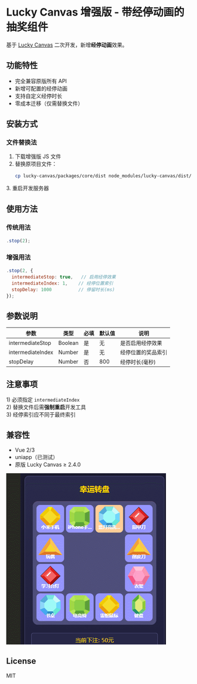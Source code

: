 # Lucky Canvas 增强版 - 带经停动画的抽奖组件

基于 [Lucky Canvas](https://github.com/buuing/lucky-canvas) 二次开发，新增**经停动画**效果。

## 功能特性
- 完全兼容原版所有 API
- 新增可配置的经停动画
- 支持自定义经停时长
- 零成本迁移（仅需替换文件）

## 安装方式

### 文件替换法
1. 下载增强版 JS 文件
2. 替换原项目文件：
   ```bash
   cp lucky-canvas/packages/core/dist node_modules/lucky-canvas/dist/
   ```
3\. 重启开发服务器

## 使用方法

### 传统用法
```javascript
.stop(2);
```

### 增强用法
```javascript
.stop(2, {
  intermediateStop: true,   // 启用经停效果
  intermediateIndex: 1,    // 经停位置索引
  stopDelay: 1000          // 停留时长(ms)
});
```

## 参数说明

| 参数                | 类型    | 必填 | 默认值 | 说明               |
|---------------------|---------|------|--------|--------------------|
| intermediateStop    | Boolean | 是   | 无     | 是否启用经停效果   |
| intermediateIndex   | Number  | 是   | 无     | 经停位置的奖品索引 |
| stopDelay           | Number  | 否   | 800    | 经停时长(毫秒)     |

## 注意事项
1\) 必须指定 `intermediateIndex`  
2\) 替换文件后需**强制重启**开发工具  
3\) 经停索引应不同于最终索引

## 兼容性
- Vue 2/3  
- uniapp（已测试）  
- 原版 Lucky Canvas ≥ 2.4.0

![效果演示](效果图.gif)

## License
MIT
